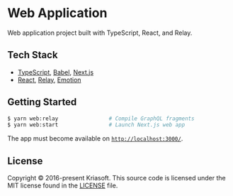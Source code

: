 # Web Application

Web application project built with TypeScript, React, and Relay.

## Tech Stack

- [TypeScript](https://www.typescriptlang.org/), [Babel](https://babeljs.io/), [Next.js](https://nextjs.org/)
- [React](https://reactjs.org/), [Relay](https://relay.dev/), [Emotion](https://emotion.sh/)

## Getting Started

```bash
$ yarn web:relay                # Compile GraphQL fragments
$ yarn web:start                # Launch Next.js web app
```

The app must become available on [`http://localhost:3000/`](http://localhost:3000/).

## License

Copyright © 2016-present Kriasoft. This source code is licensed under the MIT license found in the
[LICENSE](https://github.com/kriasoft/nodejs-api-starter/blob/main/LICENSE) file.
